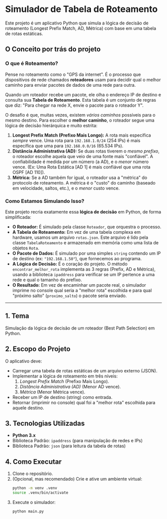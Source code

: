 # Simulador de Tabela de Roteamento

Este projeto é um aplicativo Python que simula a lógica de decisão de roteamento (Longest Prefix Match, AD, Métrica) com base em uma tabela de rotas estáticas.

## O Conceito por trás do projeto

### O que é Roteamento?

Pense no roteamento como o "GPS da internet". É o processo que dispositivos de rede chamados **roteadores** usam para decidir qual o melhor caminho para enviar pacotes de dados de uma rede para outra.

Quando um roteador recebe um pacote, ele olha o endereço IP de destino e consulta sua **Tabela de Roteamento**. Esta tabela é um conjunto de regras que diz: "Para chegar na rede X, envie o pacote para o roteador Y".

O desafio é que, muitas vezes, existem *vários caminhos* possíveis para o mesmo destino. Para escolher o **melhor caminho**, o roteador segue uma lógica de decisão hierárquica e muito estrita:

1.  **Longest Prefix Match (Prefixo Mais Longo):** A rota mais específica *sempre* vence. Uma rota para `192.168.1.0/24` (254 IPs) é mais específica que uma para `192.168.0.0/16` (65.534 IPs).
2.  **Distância Administrativa (AD):** Se duas rotas tiverem o *mesmo prefixo*, o roteador escolhe aquela que veio de uma fonte mais "confiável". A confiabilidade é medida por um número (a AD), e o *menor* número vence. (Ex: Uma Rota Estática [AD 1] é mais confiável que uma rota OSPF [AD 110]).
3.  **Métrica:** Se a AD também for igual, o roteador usa a "métrica" do protocolo de roteamento. A métrica é o "custo" do caminho (baseado em velocidade, saltos, etc.), e o *menor* custo vence.

### Como Estamos Simulando Isso?

Este projeto recria exatamente essa **lógica de decisão** em Python, de forma simplificada:

* **O Roteador:** É simulado pela classe `Roteador`, que orquestra o processo.
* **A Tabela de Roteamento:** Em vez de uma tabela complexa em hardware, usamos um arquivo `rotas.json`. Este arquivo é lido pela classe `TabelaRoteamento` e armazenado em memória como uma lista de objetos `Rota`.
* **O Pacote de Dados:** É simulado por uma simples `string` contendo um IP de destino (ex: `"192.168.1.50"`), que fornecemos ao programa.
* **A Lógica de Decisão:** É o coração do projeto. O método `encontrar_melhor_rota` implementa as 3 regras (Prefix, AD e Métrica), usando a biblioteca `ipaddress` para verificar se um IP pertence a uma rede e qual o tamanho do prefixo.
* **O Resultado:** Em vez de encaminhar um pacote real, o simulador imprime no console qual seria a "melhor rota" escolhida e para qual "próximo salto" (`proximo_salto`) o pacote seria enviado.

---

## 1. Tema
Simulação da lógica de decisão de um roteador (Best Path Selection) em Python.

## 2. Escopo do Projeto
O aplicativo deve:
* Carregar uma tabela de rotas estáticas de um arquivo externo (JSON).
* Implementar a lógica de roteamento em três níveis:
    1.  *Longest Prefix Match* (Prefixo Mais Longo).
    2.  *Distância Administrativa (AD)* (Menor AD vence).
    3.  *Métrica* (Menor Métrica vence).
* Receber um IP de destino (string) como entrada.
* Retornar (imprimir no console) qual foi a "melhor rota" escolhida para aquele destino.

## 3. Tecnologias Utilizadas
* **Python 3.x**
* Biblioteca Padrão: `ipaddress` (para manipulação de redes e IPs)
* Biblioteca Padrão: `json` (para leitura da tabela de rotas)

## 4. Como Executar
1.  Clone o repositório.
2.  (Opcional, mas recomendado) Crie e ative um ambiente virtual:
    ```bash
    python -m venv .venv
    source .venv/bin/activate
    ```
3.  Execute o simulador:
    ```bash
    python main.py
    ```

